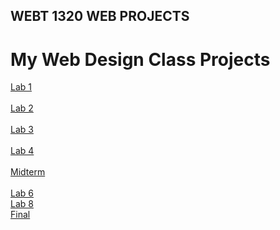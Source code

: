 ## WEBT 1320 WEB PROJECTS


<h1>My Web Design Class Projects</h1>
<a href="Lab1/index.html" target="_blank">Lab 1</a><br><br>
<a href="Lab2/index.html" target="_blank">Lab 2</a><br><br>
<a href="Lab3/index.html" target="_blank">Lab 3</a><br><br>
<a href="Lab4/index.html" target="_blank">Lab 4</a><br><br>
<a href="Midterm/index.html" target="_blank">Midterm</a><br><br>
<a href="Lab6/index.html" target="_blank">Lab 6</a><br>
<a href="Lab8/index.html" target="_blank">Lab 8</a><br>
<a href="Final/Index.html" target="_blank">Final</a><br>